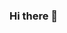 ### Hi there 👋

<!--
**sreeshmadhanesh/sreeshmadhanesh** is a ✨ _special_ ✨ repository because its `README.md` (this file) appears on your GitHub profile.

Here are some ideas to get you started:

- 🔭 I’m currently working on ...
- 🌱 I’m currently learning ...
- 👯 I’m looking to collaborate on ...
- 🤔 I’m looking for help with ...
- 💬 Ask me about ...
- 📫 How to reach me: ...sreeshmamayi@gmail.com
- 😄 Pronouns: ...
- ⚡ Fun fact: ...
-->
